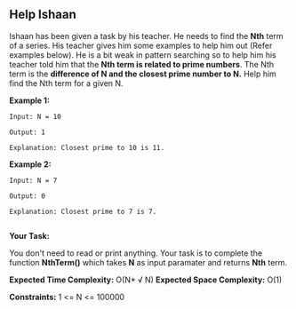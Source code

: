 ## Help Ishaan

Ishaan has been given a task by his teacher. He needs to find the **Nth** term of a series. His teacher gives him some examples to help him out (Refer examples below). He is a bit weak in pattern searching so to help him his teacher told him that the **Nth term is related to prime numbers**. The Nth term is the **difference of N and the closest prime number to N.** Help him find the Nth term for a given N.
 

**Example 1:**
```
Input: N = 10

Output: 1

Explanation: Closest prime to 10 is 11.
```

**Example 2:**
```
Input: N = 7

Output: 0

Explanation: Closest prime to 7 is 7.
 
```
**Your Task:**

You don't need to read or print anything. Your task is to complete the function **NthTerm()** which takes **N** as input paramater and returns **Nth** term.
 

**Expected Time Complexity:** O(N* √ N)
**Expected Space Complexity:** O(1)

**Constraints:**
1 <= N <= 100000
